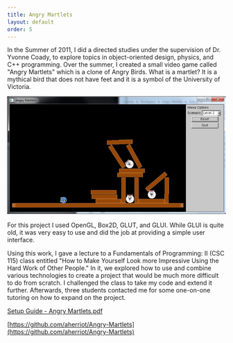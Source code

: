 ```yaml
---
title: Angry Martlets
layout: default
order: 5
---
```


In the Summer of 2011, I did a directed studies under the supervision of Dr. Yvonne Coady, to explore topics in object-oriented design, physics, and C++ programming. Over the summer, I created a small video game called "Angry Martlets" which is a clone of Angry Birds. What is a martlet? It is a mythical bird that does not have feet and it is a symbol of the University of Victoria.

![Angry Martlets screenshot](/static/angry-martlets-screenshot.png)

For this project I used OpenGL, Box2D, GLUT, and GLUI. While GLUI is quite old, it was very easy to use and did the job at providing a simple user interface.

Using this work, I gave a lecture to a Fundamentals of Programming: II (CSC 115) class entitled "How to Make Yourself Look more Impressive Using the Hard Work of Other People." In it, we explored how to use and combine various technologies to create a project that would be much more difficult to do from scratch. I challenged the class to take my code and extend it further. Afterwards, three students contacted me for some one-on-one tutoring on how to expand on the project.

[Setup Guide - Angry Martlets.pdf](/static/SetupGuide-AngryMartlets.pdf)

[https://github.com/aherriot/Angry-Martlets](https://github.com/aherriot/Angry-Martlets)
